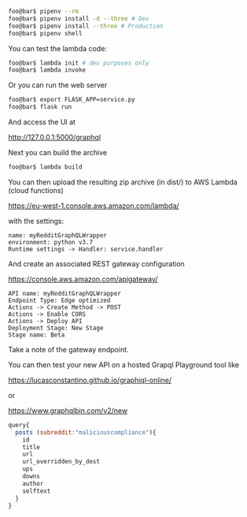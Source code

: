 
```bash
foo@bar$ pipenv --rm
foo@bar$ pipenv install -d --three # Dev
foo@bar$ pipenv install --three # Production
foo@bar$ pipenv shell
```

You can test the lambda code:

```bash
foo@bar$ lambda init # dev purposes only
foo@bar$ lambda invoke
```

Or you can run the web server

```bash
foo@bar$ export FLASK_APP=service.py
foo@bar$ flask run
```

And access the UI at

http://127.0.0.1:5000/graphql


Next you can build the archive

```bash
foo@bar$ lambda build
```

You can then upload the resulting zip archive (in dist/) to AWS Lambda (cloud functions)

https://eu-west-1.console.aws.amazon.com/lambda/

with the settings:

```text
name: myRedditGraphQLWrapper
environment: python v3.7
Runtime settings -> Handler: service.handler
```

And create an associated REST gateway configuration

https://console.aws.amazon.com/apigateway/

```text
API name: myRedditGraphQLWrapper
Endpoint Type: Edge optimized
Actions -> Create Method -> POST
Actions -> Enable CORS
Actions -> Deploy API
Deployment Stage: New Stage
Stage name: Beta
```

Take a note of the gateway endpoint. 

You can then test your new API on a hosted Grapql Playground tool like

https://lucasconstantino.github.io/graphiql-online/

or

https://www.graphqlbin.com/v2/new

```javascript
query{
  posts (subreddit:"maliciouscompliance"){
    id
    title
    url
    url_overridden_by_dest
    ups
    downs
    author
    selftext
  }
}
```
